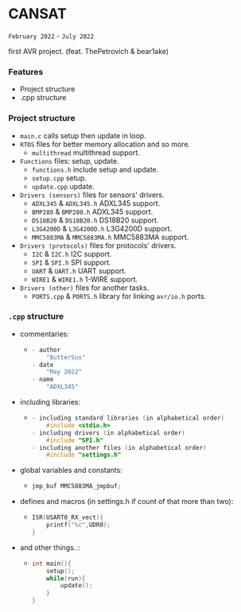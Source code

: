 # CANSAT

`February 2022` - `July 2022`

first AVR project. (feat. ThePetrovich & bear1ake)

### Features

- Project structure
- .cpp structure

### Project structure

- `main.c` calls setup then update in loop.
- `RTOS` files for better memory allocation and so more.
  - `multithread` multithread support.
- `Functions` files: setup, update.
  - `functions.h` include setup and update.
  - `setup.cpp` setup.
  - `update.cpp` update.
- `Drivers (sensors)` files for sensors' drivers.
  - `ADXL345` & `ADXL345.h` ADXL345 support.
  - `BMP280` & `BMP280.h` ADXL345 support.
  - `DS18B20` & `DS18B20.h` DS18B20 support.
  - `L3G4200D` & `L3G4200D.h` L3G4200D support.
  - `MMC5883MA` & `MMC5883MA.h` MMC5883MA support.
- `Drivers (protocols)` files for protocols' drivers.
  - `I2C` & `I2C.h` I2C support.
  - `SPI` & `SPI.h` SPI support.
  - `UART` & `UART.h` UART support.
  - `WIRE1` & `WIRE1.h` 1-WIRE support.
- `Drivers (other)` files for another tasks.
  - `PORTS.cpp` & `PORTS.h` library for linking `avr/io.h` ports.

### `.cpp` structure

- commentaries:
  - ```c++
    - author
        "ButterSus"
    - date
        "May 2022"
    - name
        "ADXL345"
    ```

- including libraries:
  - ```c++
    - including standard libraries (in alphabetical order)
        #include <stdio.h>
    - including drivers (in alphabetical order)
        #include "SPI.h"
    - including another files (in alphabetical order)
        #include "settings.h"
    ```

- global variables and constants:
  - ```c++
    jmp_buf MMC5883MA_jmpbuf;
    ```

- defines and macros (in settings.h if count of that more than two):
  - ```c++
    ISR(USART0_RX_vect){
        printf("%c",UDR0);
    }
    ```
- and other things..:
  - ```c++
    int main(){
        setup();
        while(run){
            update();
        }
    }
    ```